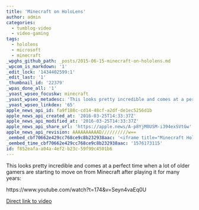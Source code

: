```yaml
---
title: 'Minecraft on HoloLens'
author: admin
categories:
  - tumblog-video
  - video-gaming
tags:
  - hololens
  - microsoft
  - minecraft
_wpghs_github_path: _posts/2015-06-15-minecraft-on-hololens.md
_wpcom_is_markdown: '1'
_edit_lock: '1434402599:1'
_edit_last: '1'
_thumbnail_id: '22379'
_wpas_done_all: '1'
_yoast_wpseo_focuskw: minecraft
_yoast_wpseo_metadesc: 'This looks pretty incredible and comes at a perfect time when a lot of older gamers are starting to move on from Minecraft after playing it for many years'
_yoast_wpseo_linkdex: '65'
apple_news_api_id: fa9f188c-cd14-48cf-a2df-de1ec5256d1b
apple_news_api_created_at: '2016-03-25T14:33:37Z'
apple_news_api_modified_at: '2016-03-25T14:33:37Z'
apple_news_api_share_url: 'https://apple.news/A-p8YjM0USM-i394exSVtGw'
apple_news_api_revision: AAAAAAAAAAD//////////w==
_oembed_cbf70662e429cc768ce9c8b232938aac: '<iframe title="Minecraft HoloLens Full Gameplay E3 2015 (Microsoft Press Conference) (Xbox one/pc) HD" width="700" height="394" src="https://www.youtube.com/embed/Seyn4vaEq0U?start=174&feature=oembed" frameborder="0" allow="accelerometer; autoplay; encrypted-media; gyroscope; picture-in-picture" allowfullscreen></iframe>'
_oembed_time_cbf70662e429cc768ce9c8b232938aac: '1576173115'
id: f852eafa-a04a-4ef2-b23c-59f99c4501b6
---
```

<p>This looks pretty incredible and comes at a perfect time when a lot of older gamers are starting to move on from Minecraft after playing it for many years:</p>
<p>https://www.youtube.com/watch?t=174&amp;v=Seyn4vaEq0U</p>
<p><a href="https://www.youtube.com/watch?t=174&amp;v=Seyn4vaEq0U">Direct link to video</a></p>
